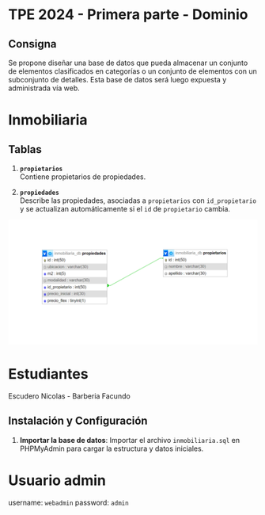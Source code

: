 # TPE 2024 - Primera parte - Dominio
## Consigna

Se propone diseñar una base de datos que pueda almacenar un conjunto de elementos
clasificados en categorías o un conjunto de elementos con un subconjunto de
detalles. Esta base de datos será luego expuesta y administrada vía web.


# Inmobiliaria
## Tablas
1.  **`propietarios`**  
   Contiene propietarios de propiedades.

2. **`propiedades`**  
   Describe las propiedades, asociadas a `propietarios` con `id_propietario` y se actualizan automáticamente si el `id` de `propietario` cambia.

   
![](https://github.com/N1ckyto/Inmobiliaria_WEB2/blob/main/Inmobiliria_db.png)

# Estudiantes
Escudero Nicolas - Barberia Facundo

## Instalación y Configuración

1. **Importar la base de datos**:
   Importar el archivo `inmobiliaria.sql` en PHPMyAdmin para cargar la estructura y datos iniciales.

# Usuario admin
username: `webadmin`
password: `admin`

